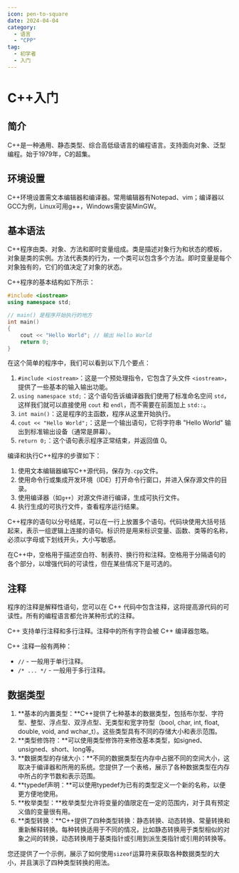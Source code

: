 ```yaml
---
icon: pen-to-square
date: 2024-04-04
category:
  - 语言
  - "CPP"
tag:
  - 初学者
  - 入门
---
```


# C++入门

## 简介
C++是一种通用、静态类型、综合高低级语言的编程语言。支持面向对象、泛型编程。始于1979年，C的超集。

## 环境设置
C++环境设置需文本编辑器和编译器。常用编辑器有Notepad、vim；编译器以GCC为例，Linux可用g++，Windows需安装MinGW。

## 基本语法
C++程序由类、对象、方法和即时变量组成。类是描述对象行为和状态的模板，对象是类的实例。方法代表类的行为，一个类可以包含多个方法。即时变量是每个对象独有的，它们的值决定了对象的状态。

C++程序的基本结构如下所示：

```c++
#include <iostream>
using namespace std;

// main() 是程序开始执行的地方
int main()
{
    cout << "Hello World"; // 输出 Hello World
    return 0;
}
```

在这个简单的程序中，我们可以看到以下几个要点：

1. `#include <iostream>`：这是一个预处理指令，它包含了头文件 `<iostream>`，提供了一些基本的输入输出功能。
2. `using namespace std;`：这个语句告诉编译器我们使用了标准命名空间 `std`，这样我们就可以直接使用 `cout` 和 `endl`，而不需要在前面加上 `std::`。
3. `int main()`：这是程序的主函数，程序从这里开始执行。
4. `cout << "Hello World";`：这是一个输出语句，它将字符串 "Hello World" 输出到标准输出设备（通常是屏幕）。
5. `return 0;`：这个语句表示程序正常结束，并返回值 0。

编译和执行C++程序的步骤如下：

1. 使用文本编辑器编写C++源代码，保存为`.cpp`文件。
2. 使用命令行或集成开发环境（IDE）打开命令行窗口，并进入保存源文件的目录。
3. 使用编译器（如`g++`）对源文件进行编译，生成可执行文件。
4. 执行生成的可执行文件，查看程序运行结果。

C++程序的语句以分号结尾，可以在一行上放置多个语句。代码块使用大括号括起来，表示一组逻辑上连接的语句。标识符是用来标识变量、函数、类等的名称，必须以字母或下划线开头，大小写敏感。

在C++中，空格用于描述空白符、制表符、换行符和注释。空格用于分隔语句的各个部分，以增强代码的可读性，但在某些情况下是可选的。

## 注释

程序的注释是解释性语句，您可以在 C++ 代码中包含注释，这将提高源代码的可读性。所有的编程语言都允许某种形式的注释。

C++ 支持单行注释和多行注释。注释中的所有字符会被 C++ 编译器忽略。

C++ 注释一般有两种：

- `//` - 一般用于单行注释。
- `/* ... */` - 一般用于多行注释。

## 数据类型

1. **基本的内置类型：**C++提供了七种基本的数据类型，包括布尔型、字符型、整型、浮点型、双浮点型、无类型和宽字符型（bool, char, int, float, double, void, and wchar_t）。这些类型具有不同的存储大小和表示范围。
2. **类型修饰符：**可以使用类型修饰符来修改基本类型，如signed、unsigned、short、long等。
3. **数据类型的存储大小：**不同的数据类型在内存中占据不同的空间大小，这取决于编译器和所用的系统。您提供了一个表格，展示了各种数据类型在内存中所占的字节数和表示范围。
4. **typedef声明：**可以使用typedef为已有的类型定义一个新的名称，以便更方便地使用。
5. **枚举类型：**枚举类型允许将变量的值限定在一定的范围内，对于具有预定义值的变量很有用。
6. **类型转换：**C++提供了四种类型转换：静态转换、动态转换、常量转换和重新解释转换。每种转换适用于不同的情况，比如静态转换用于类型相似的对象之间的转换，动态转换用于基类指针或引用到派生类指针或引用的转换等。

您还提供了一个示例，展示了如何使用`sizeof`运算符来获取各种数据类型的大小，并且演示了四种类型转换的用法。